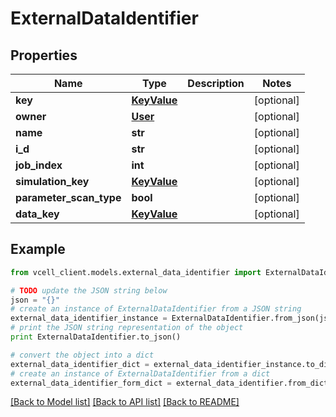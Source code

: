 # ExternalDataIdentifier


## Properties
Name | Type | Description | Notes
------------ | ------------- | ------------- | -------------
**key** | [**KeyValue**](KeyValue.md) |  | [optional] 
**owner** | [**User**](User.md) |  | [optional] 
**name** | **str** |  | [optional] 
**i_d** | **str** |  | [optional] 
**job_index** | **int** |  | [optional] 
**simulation_key** | [**KeyValue**](KeyValue.md) |  | [optional] 
**parameter_scan_type** | **bool** |  | [optional] 
**data_key** | [**KeyValue**](KeyValue.md) |  | [optional] 

## Example

```python
from vcell_client.models.external_data_identifier import ExternalDataIdentifier

# TODO update the JSON string below
json = "{}"
# create an instance of ExternalDataIdentifier from a JSON string
external_data_identifier_instance = ExternalDataIdentifier.from_json(json)
# print the JSON string representation of the object
print ExternalDataIdentifier.to_json()

# convert the object into a dict
external_data_identifier_dict = external_data_identifier_instance.to_dict()
# create an instance of ExternalDataIdentifier from a dict
external_data_identifier_form_dict = external_data_identifier.from_dict(external_data_identifier_dict)
```
[[Back to Model list]](../README.md#documentation-for-models) [[Back to API list]](../README.md#documentation-for-api-endpoints) [[Back to README]](../README.md)



